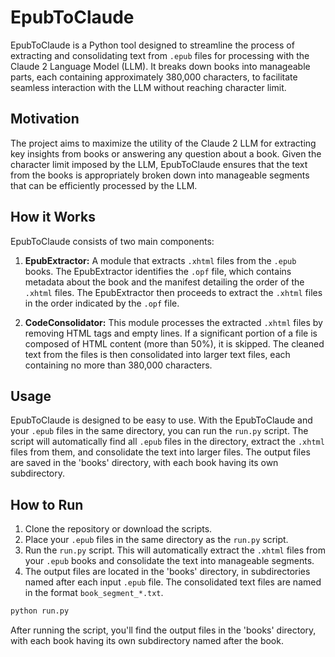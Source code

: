 # EpubToClaude

EpubToClaude is a Python tool designed to streamline the process of extracting and consolidating text from `.epub` files for processing with the Claude 2 Language Model (LLM). It breaks down books into manageable parts, each containing approximately 380,000 characters, to facilitate seamless interaction with the LLM without reaching character limit.

## Motivation

The project aims to maximize the utility of the Claude 2 LLM for extracting key insights from books or answering any question about a book. Given the character limit imposed by the LLM, EpubToClaude ensures that the text from the books is appropriately broken down into manageable segments that can be efficiently processed by the LLM.

## How it Works

EpubToClaude consists of two main components:

1. **EpubExtractor:** A module that extracts `.xhtml` files from the `.epub` books. The EpubExtractor identifies the `.opf` file, which contains metadata about the book and the manifest detailing the order of the `.xhtml` files. The EpubExtractor then proceeds to extract the `.xhtml` files in the order indicated by the `.opf` file.

2. **CodeConsolidator:** This module processes the extracted `.xhtml` files by removing HTML tags and empty lines. If a significant portion of a file is composed of HTML content (more than 50%), it is skipped. The cleaned text from the files is then consolidated into larger text files, each containing no more than 380,000 characters.

## Usage

EpubToClaude is designed to be easy to use. With the EpubToClaude and your `.epub` files in the same directory, you can run the `run.py` script. The script will automatically find all `.epub` files in the directory, extract the `.xhtml` files from them, and consolidate the text into larger files. The output files are saved in the 'books' directory, with each book having its own subdirectory.

## How to Run

1. Clone the repository or download the scripts.
2. Place your `.epub` files in the same directory as the `run.py` script.
3. Run the `run.py` script. This will automatically extract the `.xhtml` files from your `.epub` books and consolidate the text into manageable segments.
4. The output files are located in the 'books' directory, in subdirectories named after each input `.epub` file. The consolidated text files are named in the format `book_segment_*.txt`.

```bash
python run.py
```

After running the script, you'll find the output files in the 'books' directory, with each book having its own subdirectory named after the book.
